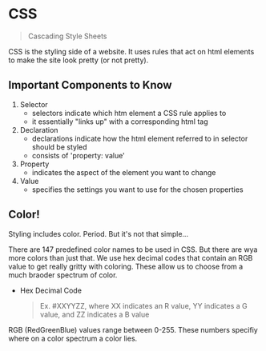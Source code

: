 # CSS
> Cascading Style Sheets

CSS is the styling side of a website. It uses rules that act on html elements to make the site look pretty (or not pretty).

## Important Components to Know

1. Selector
    * selectors indicate which htm element a CSS rule applies to
    * it essentially "links up" with a corresponding html tag
2. Declaration 
    - declarations indicate how the html element referred to in selector should be styled
    - consists of 'property: value'
3. Property
    - indicates the aspect of the element you want to change
4. Value
    - specifies the settings you want to use for the chosen properties

## Color!

Styling includes color. Period. But it's not that simple...

There are 147 predefined color names to be used in CSS. But there are wya more colors than just that. We use hex decimal codes that contain an RGB value to get really gritty with coloring. These allow us to choose from a much braoder spectrum of color. 

- Hex Decimal Code
    > Ex. #XXYYZZ, where XX indicates an R value, YY indicates a G value, and ZZ indicates a B value

RGB (RedGreenBlue) values range between 0-255. These numbers specifiy where on a color spectrum a color lies. 
